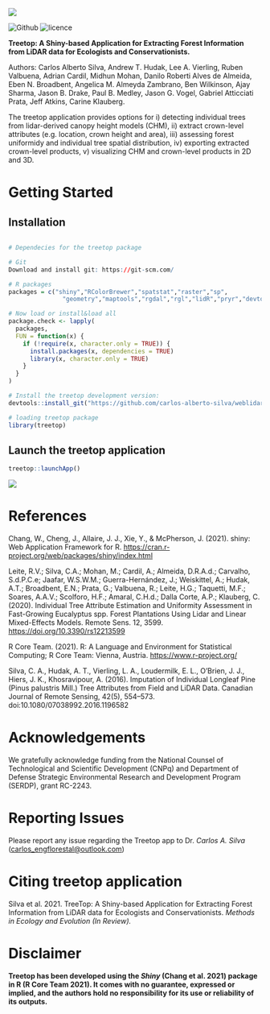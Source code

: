 ![](https://github.com/carlos-alberto-silva/weblidar-treetop/blob/master/readme/wiki_page.png)<br/>

![Github](https://img.shields.io/badge/Github-0.0.1-green.svg)
![licence](https://img.shields.io/badge/Licence-GPL--3-blue.svg) 

**Treetop: A Shiny-based Application for Extracting Forest Information from LiDAR data for Ecologists and Conservationists.**

Authors: Carlos Alberto Silva, Andrew T. Hudak, Lee A. Vierling,  Ruben Valbuena, Adrian Cardil, Midhun Mohan, Danilo Roberti Alves de Almeida, Eben N. Broadbent, Angelica M. Almeyda Zambrano, Ben Wilkinson, Ajay Sharma, Jason B. Drake, Paul B. Medley, Jason G. Vogel, Gabriel Atticciati Prata, Jeff Atkins, Carine Klauberg.   

The treetop application provides options for i) detecting individual trees from lidar-derived canopy height models (CHM), ii) extract crown-level attributes (e.g. location, crown height and area), iii) assessing forest uniformidy and individual tree spatial distribution, iv) exporting extracted crown-level products, v) visualizing CHM and crown-level products in 2D and 3D.

# Getting Started


## Installation
```r

# Dependecies for the treetop package

# Git  
Download and install git: https://git-scm.com/

# R packages
packages = c("shiny","RColorBrewer","spatstat","raster","sp",
               "geometry","maptools","rgdal","rgl","lidR","pryr","devtools")

# Now load or install&load all
package.check <- lapply(
  packages,
  FUN = function(x) {
    if (!require(x, character.only = TRUE)) {
      install.packages(x, dependencies = TRUE)
      library(x, character.only = TRUE)
    }
  }
)

# Install the treetop development version:
devtools::install_git("https://github.com/carlos-alberto-silva/weblidar-treetop", dependencies = FALSE)

# loading treetop package
library(treetop)

```    

## Launch the treetop application
```r
treetop::launchApp()
```
<img src="https://github.com/carlos-alberto-silva/weblidar-treetop/blob/master/readme/weblidar_treetop_app.gif">

# References
Chang, W., Cheng, J., Allaire, J. J., Xie, Y., & McPherson, J. (2021). shiny:
Web Application Framework for R. https://cran.r-project.org/web/packages/shiny/index.html

Leite, R.V.; Silva, C.A.; Mohan, M.; Cardil, A.; Almeida, D.R.A.d.; Carvalho, S.d.P.C.e; Jaafar, W.S.W.M.; Guerra-Hernández, J.; Weiskittel, A.; Hudak, A.T.; Broadbent, E.N.; Prata, G.; Valbuena, R.; Leite, H.G.; Taquetti, M.F.; Soares, A.A.V.; Scolforo, H.F.; Amaral, C.H.d.; Dalla Corte, A.P.; Klauberg, C. (2020). Individual Tree Attribute Estimation and Uniformity Assessment in Fast-Growing Eucalyptus spp. Forest Plantations Using Lidar and Linear Mixed-Effects Models. Remote Sens. 12, 3599. https://doi.org/10.3390/rs12213599

R Core Team. (2021). R: A Language and Environment for Statistical Computing; R Core Team: Vienna, Austria. https://www.r-project.org/

Silva, C. A., Hudak, A. T., Vierling, L. A., Loudermilk, E. L., O’Brien, J. J., Hiers, J. K., Khosravipour, A. (2016). Imputation of Individual Longleaf Pine (Pinus palustris Mill.) Tree Attributes from Field and LiDAR Data. Canadian Journal of Remote Sensing, 42(5), 554–573. doi:10.1080/07038992.2016.1196582

# Acknowledgements
We gratefully acknowledge funding from the National Counsel of Technological and Scientific Development (CNPq) and Department of Defense Strategic Environmental Research and Development Program (SERDP), grant RC-2243. 

# Reporting Issues 
Please report any issue regarding the Treetop app to Dr. *Carlos A. Silva* (carlos_engflorestal@outlook.com)

# Citing treetop application
Silva et al. 2021. TreeTop: A Shiny-based Application for Extracting Forest Information from LiDAR data for Ecologists and Conservationists. *Methods in Ecology and Evolution (In Review).*

# Disclaimer
**Treetop has been developed using the *Shiny* (Chang et al. 2021) package in R (R Core Team 2021). It comes with no guarantee, expressed or implied, and the authors hold no responsibility for its use or reliability of its outputs.**

